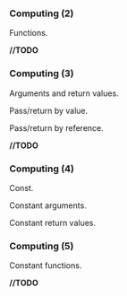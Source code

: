 ### Computing (2)

Functions.

**//TODO**

### Computing (3)

Arguments and return values.

Pass/return by value.

Pass/return by reference.

**//TODO**

### Computing (4)

Const.

Constant arguments.

Constant return values.

### Computing (5)

Constant functions.

**//TODO**
